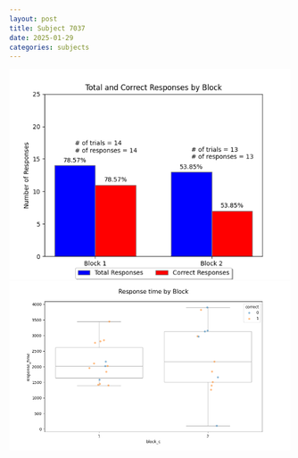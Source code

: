 ```yaml
---
layout: post
title: Subject 7037
date: 2025-01-29
categories: subjects
---
```


![](data/7037/run-12/7037_ATS_responses.png)
![](data/7037/run-12/7037_ATS_rt.png)
